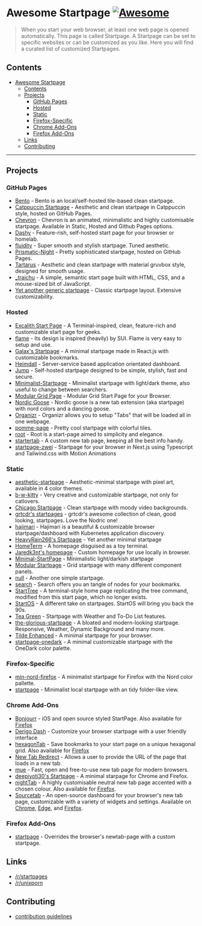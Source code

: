 # Awesome Startpage [![Awesome](https://awesome.re/badge-flat2.svg)](https://awesome.re)

> When you start your web browser, at least one web page is opened automatically. This page is called Startpage. A Startpage can be set to specific websites or can be customized as you like. Here you will find a curated list of customized Startpages.

## Contents

- [Awesome Startpage ](#awesome-startpage-)
  - [Contents](#contents)
  - [Projects](#projects)
    - [GitHub Pages](#github-pages)
    - [Hosted](#hosted)
    - [Static](#static)
    - [Firefox-Specific](#firefox-specific)
    - [Chrome Add-Ons](#chrome-add-ons)
    - [Firefox Add-Ons](#firefox-add-ons)
  - [Links](#links)
  - [Contributing](#contributing)

---

## Projects

### GitHub Pages

- [Bento](https://github.com/MiguelRAvila/Bento) - Bento is an local/self-hosted tile-based clean startpage.
- [Catppuccin Startpage](https://github.com/volopivoshenko/catppuccin-startpage) - Aesthetic and clean startpage in Catppuccin style, hosted on GitHub Pages.
- [Chevron](https://github.com/kholmogorov27/chevron) - Chevron is an animated, minimalistic and highly customisable startpage. Available in Static, Hosted and Github Pages options.
- [Dashy](https://github.com/Lissy93/dashy) - Feature-rish, self-hosted start page for your browser or homelab.
- [fluidity](https://github.com/PrettyCoffee/fluidity) - Super smooth and stylish startpage. Tuned aesthetic.
- [Prismatic-Night](https://github.com/dbuxy218/Prismatic-Night) - Pretty sophisticated startpage, hosted on GitHub Pages.
- [Tartarus](https://github.com/AllJavi/tartarus-startpage) - Aesthetic and clean startpage with material gruvbox style, designed for smooth usage.
- [_traichu](https://github.com/Tressley/_traichu) - A simple, semantic start page built with HTML, CSS, and a mouse-sized bit of JavaScript.
- [Yet another generic startpage](https://github.com/PrettyCoffee/yet-another-generic-startpage) - Classic startpage layout. Extensive customizability.

### Hosted

- [Excalith Start Page](https://github.com/excalith/excalith-start-page) - A Terminal-inspired, clean, feature-rich and customizable start page for geeks.
- [flame](https://github.com/pawelmalak/flame) - Its design is inspired (heavily) by SUI. Flame is very easy to setup and use.
- [Galax's Startpage](https://github.com/Galax028/startpage) - A minimal startpage made in React.js with customizable bookmarks.
- [Heimdall](https://github.com/linuxserver/Heimdall) - Server-service based application orientated dashboard.
- [Jump](https://github.com/daledavies/jump) - Self-hosted startpage designed to be simple, stylish, fast and secure.
- [Minimalist-Startpage](https://github.com/ropoko/Startpage) - Minimalist startpage with light/dark theme, also useful to change between searchers.
- [Modular Grid Page](https://github.com/timothypholmes/startup-page) - Modular Grid Start Page for your Browser.
- [Nordic Goose](https://github.com/PrettyCoffee/nordic-goose) - Nordic goose is a new tab extension (aka startpage) with nord colors and a dancing goose.
- [Organizr](https://github.com/causefx/Organizr) - Organizr allows you to setup "Tabs" that will be loaded all in one webpage.
- [pomme-page](https://github.com/kikiklang/pomme-page) - Pretty cool startpage with colorful tiles.
- [root](https://github.com/imreyesjorge/root-startpage) - Root is a start-page aimed to simplicity and elegance.
- [startertab](https://github.com/allister-grange/startertab) - A custom new tab page, keeping all the best info handy.
- [startpage-zwei](https://github.com/Thomashighbaugh/startpage-zwei) - Startpage for your browser in Next.js using Typescript and Tailwind.css with Motion Animations

### Static

- [aesthetic-startpage](https://github.com/Nainish-Rai/Aesthetic-Startpage) - Aesthetic-minimal startpage with pixel art, available in 4 color themes.
- [b-w-kitty](https://github.com/PrettyCoffee/b-w-kitty) - Very creative and customizable startpage, not only for catlovers.
- [Chicago Startpage](https://github.com/timothypholmes/start-page-chicago) - Clean startpage with moody video backgrounds.
- [grtcdr's startpages](https://github.com/grtcdr/startpages) - grtcdr's awesome collection of clean, good looking, startpages. Love the Nodric one!
- [hajimari](https://github.com/toboshii/hajimari) - Hajimari is a beautiful & customizable browser startpage/dashboard with Kubernetes application discovery.
- [HeavyRain266's Startpage](https://github.com/HeavyRain266/startpage) - Yet another minimal startpage
- [HomeTerm](https://github.com/Jaredk3nt/HomeTerm) - A homepage disguised as a toy terminal.
- [Jaredk3nt's homepage](https://github.com/Jaredk3nt/homepage) - Custom homepage for use locally in browser.
- [Minimal-StartPage](https://github.com/Nimplex/Minimal-StartPage) - Minimalistic light/darkish startpage
- [Modular Startpage](https://github.com/timothypholmes/startup-page) - Grid startpage with many different component panels.
- [null](https://github.com/sadparadiseinhell/null) - Another one simple startpage.
- [search](https://github.com/l0bsters/search) - Search offers you an tangle of nodes for your bookmarks.
- [StartTree](https://github.com/Paul-Houser/StartTree) - A terminal-style home page replicating the tree command, modified from this start page, which no longer exists.
- [StartOS](https://github.com/Jaredk3nt/startos) - A different take on startpages. StartOS will bring you back the 90s.
- [Tea Green](https://github.com/sadparadiseinhell/tea-green) - Startpage with Weather and To-Do List features.
- [the-glorious-startpage](https://github.com/manilarome/the-glorious-startpage/) - A bloated and modern-looking startpage. Responsive, Weather, Dynamic Background and many more.
- [Tilde Enhanced](https://github.com/Ozencb/tilde-enhanced) - A minimal startpage for your browser.
- [startpage-onedark](https://github.com/AbdelrhmanNile/startpage-onedark) - A minimal customizable startpage with the OneDark color palette.

### Firefox-Specific

- [min-nord-firefox](https://github.com/not-a-dev-stein/min-nord-firefox) - A minimalist startpage for Firefox with the Nord color pallette.
- [startpage](https://github.com/rajshekhar26/startpage) - Minimalist local startpage with an tidy folder-like view.

### Chrome Add-Ons

- [Bonjourr](https://chrome.google.com/webstore/detail/bonjourr/dlnejlppicbjfcfcedcflplfjajinajd) - iOS and open source styled StartPage. Also available for [Firefox](https://addons.mozilla.org/en-US/firefox/addon/bonjourr-startpage/)
- [Derigo Dash](https://chrome.google.com/webstore/detail/derigo-dash/aiadgflpmkcihappkfkbgehghkiadnip) - Customize your browser startpage with a user friendly interface
- [hexagonTab](https://chrome.google.com/webstore/detail/hexagontab/hjapnkiokjkamfjenbdagacmpkobjlgi) - Save bookmarks to your start page on a unique hexagonal grid. Also available for [Firefox](https://addons.mozilla.org/en-US/firefox/addon/hexagontab/)
- [New Tab Redirect](https://chrome.google.com/webstore/detail/new-tab-redirect/icpgjfneehieebagbmdbhnlpiopdcmna) - Allows a user to provide the URL of the page that loads in a new tab.
- [mue](https://github.com/mue/mue) - Fast, open and free-to-use new tab page for modern browsers.
- [deepjyoti30's Startpage](https://github.com/deepjyoti30/startpage) -  A minimal starpage for Chrome and Firefox.
- [nightTab](https://chrome.google.com/webstore/detail/nighttab/hdpcadigjkbcpnlcpbcohpafiaefanki) - A highly customisable neutral new tab page accented with a chosen colour. Also available for [Firefox](https://addons.mozilla.org/en-US/firefox/addon/nighttab/).
- [Sourcetab](https://github.com/sourcetab/sourcetab) - An open-source dashboard for your browser's new tab page, customizable with a variety of widgets and settings. Available on [Chrome](https://chrome.google.com/webstore/detail/sourcetab/akomlegpokabommpdjfmhnbdcnaefmdo), [Edge](https://microsoftedge.microsoft.com/addons/detail/sourcetab/fpknfiaimmgbbpplehjclidiphmhljeh), and [Firefox](https://addons.mozilla.org/en-US/firefox/addon/sourcetab/).


### Firefox Add-Ons

- [startpage](https://addons.mozilla.org/en-US/firefox/addon/square-startpage/) - Overrides the browser's newtab-page with a custom startpage.

## Links

- [/r/startpages](https://www.reddit.com/r/startpages/)
- [/r/unixporn](https://www.reddit.com/r/unixporn/)

## Contributing

- [contribution guidelines](https://github.com/jnmcfly/awsome-startpage/blob/master/CONTRIBUTING.md)
